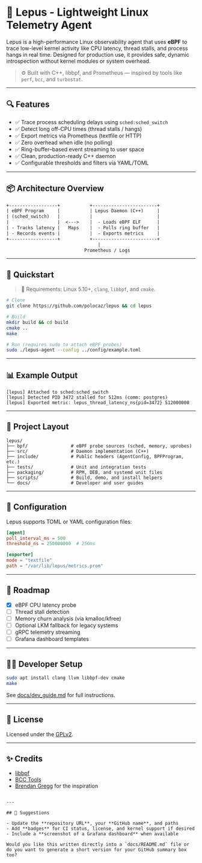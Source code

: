 # 🐇 Lepus - Lightweight Linux Telemetry Agent

Lepus is a high-performance Linux observability agent that uses **eBPF** to trace low-level kernel activity like CPU latency, thread stalls, and process hangs in real time. Designed for production use, it provides safe, dynamic introspection without kernel modules or system overhead.

> ⚙️ Built with C++, libbpf, and Prometheus — inspired by tools like `perf`, `bcc`, and `turbostat`.

---

## 🔍 Features

- ✅ Trace process scheduling delays using `sched:sched_switch`
- ✅ Detect long off-CPU times (thread stalls / hangs)
- ✅ Export metrics via Prometheus (textfile or HTTP)
- ✅ Zero overhead when idle (no polling)
- ✅ Ring-buffer–based event streaming to user space
- ✅ Clean, production-ready C++ daemon
- ✅ Configurable thresholds and filters via YAML/TOML

---

## 📦 Architecture Overview

```txt
+------------------+           +------------------------+
| eBPF Program     |           | Lepus Daemon (C++)     |
| (sched_switch)   |           |                        |
|                  |  <--->    |  - Loads eBPF ELF      |
| - Tracks latency |   Maps    |  - Polls ring buffer   |
| - Records events |           |  - Exports metrics     |
+------------------+           +------------------------+
                                  |
                             Prometheus / Logs
````

---

## 🚀 Quickstart

> 🛑 Requirements: Linux 5.10+, `clang`, `libbpf`, and `cmake`.

```bash
# Clone
git clone https://github.com/polocaz/lepus && cd lepus

# Build
mkdir build && cd build
cmake ..
make

# Run (requires sudo to attach eBPF probes)
sudo ./lepus-agent --config ../config/example.toml
```

---

## 📊 Example Output

```text
[lepus] Attached to sched:sched_switch
[lepus] Detected PID 3472 stalled for 512ms (comm: postgres)
[lepus] Exported metric: lepus_thread_latency_ns{pid=3472} 512000000
```

---

## 📁 Project Layout

```
lepus/
├── bpf/                # eBPF probe sources (sched, memory, uprobes)
├── src/                # Daemon implementation (C++)
├── include/            # Public headers (AgentConfig, BPFProgram, etc.)
├── tests/              # Unit and integration tests
├── packaging/          # RPM, DEB, and systemd unit files
├── scripts/            # Build, demo, and install helpers
└── docs/               # Developer and user guides
```

---

## 🔧 Configuration

Lepus supports TOML or YAML configuration files:

```toml
[agent]
poll_interval_ms = 500
threshold_ns = 250000000  # 250ms

[exporter]
mode = "textfile"
path = "/var/lib/lepus/metrics.prom"
```

---

## 🎯 Roadmap

* [x] eBPF CPU latency probe
* [ ] Thread stall detection
* [ ] Memory churn analysis (via kmalloc/kfree)
* [ ] Optional LKM fallback for legacy systems
* [ ] gRPC telemetry streaming
* [ ] Grafana dashboard templates

---

## 👨‍💻 Developer Setup

```bash
sudo apt install clang llvm libbpf-dev cmake
make
```

See [docs/dev\_guide.md](docs/dev_guide.md) for full instructions.

---

## 📜 License

Licensed under the [GPLv2](LICENSE).

---

## ✨ Credits

* [libbpf](https://github.com/libbpf/libbpf)
* [BCC Tools](https://github.com/iovisor/bcc)
* [Brendan Gregg](http://www.brendangregg.com/) for the inspiration

```

---

## 📌 Suggestions

- Update the **repository URL**, your **GitHub name**, and paths
- Add **badges** for CI status, license, and kernel support if desired
- Include a **screenshot of a Grafana dashboard** when available

Would you like this written directly into a `docs/README.md` file or do you want to generate a short version for your GitHub summary box too?
```

